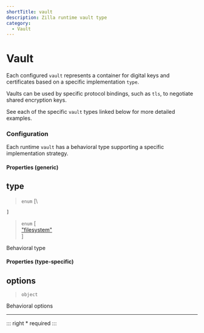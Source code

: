```yaml
---
shortTitle: vault
description: Zilla runtime vault type
category:
  - Vault
---
```


# Vault

Each configured `vault` represents a container for digital keys and certificates based on a specific implementation `type`.

Vaults can be used by specific protocol bindings, such as `tls`, to negotiate shared encryption keys.

See each of the specific `vault` types linked below for more detailed examples.

### Configuration

Each runtime `vault` has a behavioral type supporting a specific implementation strategy.

#### Properties (generic)

## type

> `enum` [\

`]`

> `enum` \[\
> ["filesystem"](vault-filesystem.md)\
> \]

Behavioral type

#### Properties (type-specific)

## options

> `object`

Behavioral options

---

::: right
\* required
:::
